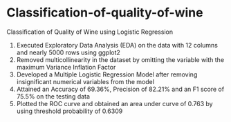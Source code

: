 # Classification-of-quality-of-wine
Classification of Quality of Wine using Logistic Regression

1) Executed Exploratory Data Analysis (EDA) on the data with 12 columns and nearly 5000 rows using ggplot2
2) Removed multicollinearity in the dataset by omitting the variable with the maximum Variance Inflation Factor
3) Developed a Multiple Logistic Regression Model after removing insignificant numerical variables from the model
4) Attained an Accuracy of 69.36%, Precision of 82.21% and an F1 score of 75.5% on the testing data
5) Plotted the ROC curve and obtained an area under curve of 0.763 by using threshold probability of 0.6309
